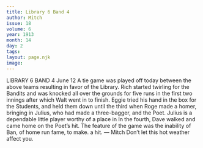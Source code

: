 ```yaml
---
title: Library 6 Band 4
author: Mitch
issue: 18
volume: 6
year: 1913
month: 14
day: 2
tags:
layout: page.njk
image:
---
```

LIBRARY 6 BAND    4 June 12    A tie game was played off today between the above teams resulting in favor of the Library.    Rich started twirling for the Bandits and was knocked all over the grounds for five runs in the first two innings after which Walt went in to finish. Eggie tried his hand in the box for the Students, and held them down until the third when Roge made a homer, bringing in Julius, who had made a three-bagger, and the Poet. Julius is a dependable little player worthy of a place in In the fourth, Dave walked and came home on the Poet’s hit. The feature of the game was the inability of Ban, of home run fame, to make. a hit. — Mitch       Don’t let this hot weather affect you.       
